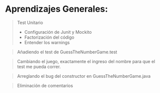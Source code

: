 # Aprendizajes Generales:

> Test Unitario
> - Configuración de Junit y Mockito
> - Factorización del código
> - Entender los warnings

> Añadiendo el test de GuessTheNumberGame.test

> Cambiando el juego, exactamente el ingreso del nombre para que el test me pueda correr.

> Arreglando el bug del constructor en GuessTheNumberGame.java

> Eliminación de comentarios
